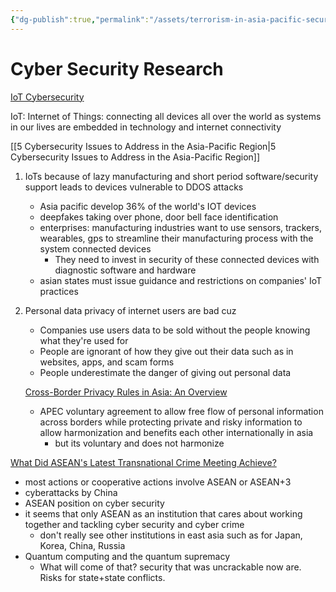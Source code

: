 ```yaml
---
{"dg-publish":true,"permalink":"/assets/terrorism-in-asia-pacific-security/cyber-security-research/"}
---
```


# Cyber Security Research

[IoT Cybersecurity](https://www.forcepoint.com/cyber-edu/iot-cybersecurity)

IoT: Internet of Things: connecting all devices all over the world as systems in our lives are embedded in technology and internet connectivity

[[5 Cybersecurity Issues to Address in the Asia-Pacific Region\|5 Cybersecurity Issues to Address in the Asia-Pacific Region]] 

1. IoTs because of lazy manufacturing and short period software/security support leads to devices vulnerable to DDOS attacks
    - Asia pacific develop 36% of the world's IOT devices
    - deepfakes taking over phone, door bell face identification
    - enterprises: manufacturing industries want to use sensors, trackers, wearables, gps to streamline their manufacturing process with the system connected devices
        - They need to invest in security of these connected devices with diagnostic software and hardware
    - asian states must issue guidance and restrictions on companies' IoT practices
2. Personal data privacy of internet users are bad cuz
    - Companies use users data to be sold without the people knowing what they're used for
    - People are ignorant of how they give out their data such as in websites, apps, and scam forms
    - People underestimate the danger of giving out personal data
    
    [Cross-Border Privacy Rules in Asia: An Overview](https://www.lawfareblog.com/cross-border-privacy-rules-asia-overview)
    
    - APEC voluntary agreement to allow free flow of personal information across borders while protecting private and risky information to allow harmonization and benefits each other internationally in asia
        - but its voluntary and does not harmonize

[What Did ASEAN's Latest Transnational Crime Meeting Achieve?](https://thediplomat.com/2017/09/what-did-aseans-latest-transnational-crime-meeting-achieve/)

- most actions or cooperative actions involve ASEAN or ASEAN+3
- cyberattacks by China
- ASEAN position on cyber security
- it seems that only ASEAN as an institution that cares about working together and tackling cyber security and cyber crime
    - don't really see other institutions in east asia such as for Japan, Korea, China, Russia
- Quantum computing and the quantum supremacy
    - What will come of that? security that was uncrackable now are. Risks for state+state conflicts.
